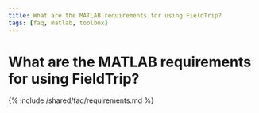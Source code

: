 ```yaml
---
title: What are the MATLAB requirements for using FieldTrip?
tags: [faq, matlab, toolbox]
---
```


# What are the MATLAB requirements for using FieldTrip?

{% include /shared/faq/requirements.md %}
